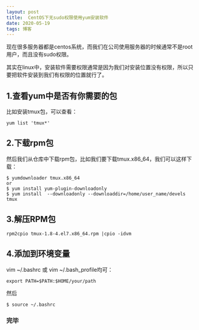 ```yaml
---
layout: post
title:  CentOS下无sudo权限使用yum安装软件
date: 2020-05-19
tags: 博客
---
```



现在很多服务器都是centos系统，而我们在公司使用服务器的时候通常不是root用户，而且没有sudo权限。

其实在linux中，安装软件需要权限通常是因为我们对安装位置没有权限，所以只要把软件安装到我们有权限的位置就行了。

## 1.查看yum中是否有你需要的包

比如安装tmux包，可以查看：

	yum list 'tmux*'

## 2.下载rpm包

然后我们从仓库中下载rpm包，比如我们要下载tmux.x86_64，我们可以这样下载：

```
$ yumdownloader tmux.x86_64
or
$ yum install yum-plugin-downloadonly
$ yum install  --downloadonly --downloaddir=/home/user_name/devels tmux
```

## 3.解压RPM包

	rpm2cpio tmux-1.8-4.el7.x86_64.rpm |cpio -idvm
	
## 4.添加到环境变量

vim ~/.bashrc 或 vim ~/.bash_profile均可：

	export PATH=$PATH:$HOME/your/path
	
然后

	$ source ~/.bashrc
	
### 完毕
